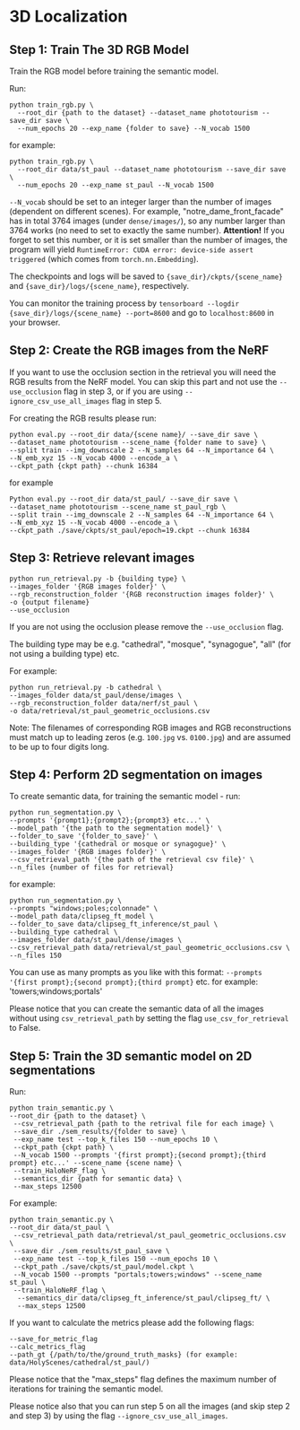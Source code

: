 # 3D Localization

## Step 1: Train The 3D RGB Model

Train the RGB model before training the semantic model.

Run:
```
python train_rgb.py \
  --root_dir {path to the dataset} --dataset_name phototourism --save_dir save \
  --num_epochs 20 --exp_name {folder to save} --N_vocab 1500
```

for example:
```
python train_rgb.py \
  --root_dir data/st_paul --dataset_name phototourism --save_dir save \
  --num_epochs 20 --exp_name st_paul --N_vocab 1500
```

`--N_vocab` should be set to an integer larger than the number of images (dependent on different scenes). For example, "notre_dame_front_facade" has in total 3764 images (under `dense/images/`), so any number larger than 3764 works (no need to set to exactly the same number). **Attention!** If you forget to set this number, or it is set smaller than the number of images, the program will yield `RuntimeError: CUDA error: device-side assert triggered` (which comes from `torch.nn.Embedding`).

The checkpoints and logs will be saved to `{save_dir}/ckpts/{scene_name} ` and `{save_dir}/logs/{scene_name}`, respectively.

You can monitor the training process by `tensorboard --logdir {save_dir}/logs/{scene_name} --port=8600` and go to `localhost:8600` in your browser.

## Step 2: Create the RGB images from the NeRF

If you want to use the occlusion section in the retrieval you will need the RGB results from the NeRF model.
You can skip this part and not use the `--use_occlusion` flag in step 3, or if you are using `--ignore_csv_use_all_images` flag in step 5.

For creating the RGB results please run:
```
python eval.py --root_dir data/{scene name}/ --save_dir save \
--dataset_name phototourism --scene_name {folder name to save} \
--split train --img_downscale 2 --N_samples 64 --N_importance 64 \
--N_emb_xyz 15 --N_vocab 4000 --encode_a \
--ckpt_path {ckpt path} --chunk 16384
```

for example 
```
Python eval.py --root_dir data/st_paul/ --save_dir save \
--dataset_name phototourism --scene_name st_paul_rgb \
--split train --img_downscale 2 --N_samples 64 --N_importance 64 \
--N_emb_xyz 15 --N_vocab 4000 --encode_a \
--ckpt_path ./save/ckpts/st_paul/epoch=19.ckpt --chunk 16384
```


## Step 3: Retrieve relevant images

```
python run_retrieval.py -b {building type} \
--images_folder '{RGB images folder}' \
--rgb_reconstruction_folder '{RGB reconstruction images folder}' \
-o {output filename}
--use_occlusion
```

If you are not using the occlusion please remove the `--use_occlusion` flag.


The building type may be e.g. "cathedral", "mosque", "synagogue", "all" (for not using a building type) etc.

For example:

```
python run_retrieval.py -b cathedral \
--images_folder data/st_paul/dense/images \
--rgb_reconstruction_folder data/nerf/st_paul \
-o data/retrieval/st_paul_geometric_occlusions.csv
```

Note: The filenames of corresponding RGB images and RGB reconstructions must match up to leading zeros (e.g. `100.jpg` vs. `0100.jpg`) and are assumed to be up to four digits long.

## Step 4: Perform 2D segmentation on images

To create semantic data, for training the semantic model - run:
```
python run_segmentation.py \
--prompts '{prompt1};{prompt2};{prompt3} etc...' \
--model_path '{the path to the segmentation model}' \
--folder_to_save '{folder_to_save}' \
--building_type '{cathedral or mosque or synagogue}' \
--images_folder '{RGB images folder}' \
--csv_retrieval_path '{the path of the retrieval csv file}' \
--n_files {number of files for retrieval}
```

for example:
```
python run_segmentation.py \
--prompts "windows;poles;colonnade" \
--model_path data/clipseg_ft_model \
--folder_to_save data/clipseg_ft_inference/st_paul \
--building_type cathedral \
--images_folder data/st_paul/dense/images \
--csv_retrieval_path data/retrieval/st_paul_geometric_occlusions.csv \
--n_files 150
```

You can use as many prompts as you like with this format:
`--prompts '{first prompt};{second prompt};{third prompt}` etc.
for example: 'towers;windows;portals'

Please notice that you can create the semantic data of all the images without using `csv_retrieval_path` by setting the flag `use_csv_for_retrieval` to False. 

## Step 5: Train the 3D semantic model on 2D segmentations

Run:
```
python train_semantic.py \
--root_dir {path to the dataset} \
 --csv_retrieval_path {path to the retrival file for each image} \
 --save_dir ./sem_results/{folder to save} \
 --exp_name test --top_k_files 150 --num_epochs 10 \
 --ckpt_path {ckpt path} \
 --N_vocab 1500 --prompts '{first prompt};{second prompt};{third prompt} etc...' --scene_name {scene name} \
 --train_HaloNeRF_flag \
 --semantics_dir {path for semantic data} \
 --max_steps 12500
```

For example:
```
python train_semantic.py \
--root_dir data/st_paul \
 --csv_retrieval_path data/retrieval/st_paul_geometric_occlusions.csv \
 --save_dir ./sem_results/st_paul_save \
 --exp_name test --top_k_files 150 --num_epochs 10 \
 --ckpt_path ./save/ckpts/st_paul/model.ckpt \
 --N_vocab 1500 --prompts "portals;towers;windows" --scene_name st_paul \
 --train_HaloNeRF_flag \
  --semantics_dir data/clipseg_ft_inference/st_paul/clipseg_ft/ \
  --max_steps 12500
 ```

If you want to calculate the metrics please add the following flags:
```
--save_for_metric_flag 
--calc_metrics_flag
--path_gt {/path/to/the/ground_truth_masks} (for example: data/HolyScenes/cathedral/st_paul/)
```

Please notice that the "max_steps" flag defines the maximum number of iterations for training the semantic model.

Please notice also that you can run step 5 on all the images (and skip step 2 and step 3) by using the flag `--ignore_csv_use_all_images`.
